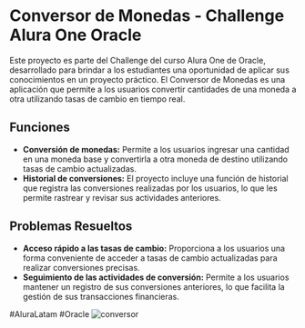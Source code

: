 # Conversor de Monedas - Challenge Alura One Oracle

Este proyecto es parte del Challenge del curso Alura One de Oracle, desarrollado para brindar a los estudiantes una oportunidad de aplicar sus conocimientos en un proyecto práctico. El Conversor de Monedas es una aplicación que permite a los usuarios convertir cantidades de una moneda a otra utilizando tasas de cambio en tiempo real.

## Funciones

- **Conversión de monedas:** Permite a los usuarios ingresar una cantidad en una moneda base y convertirla a otra moneda de destino utilizando tasas de cambio actualizadas.
- **Historial de conversiones:** El proyecto incluye una función de historial que registra las conversiones realizadas por los usuarios, lo que les permite rastrear y revisar sus actividades anteriores.

## Problemas Resueltos

- **Acceso rápido a las tasas de cambio:** Proporciona a los usuarios una forma conveniente de acceder a tasas de cambio actualizadas para realizar conversiones precisas.
- **Seguimiento de las actividades de conversión:** Permite a los usuarios mantener un registro de sus conversiones anteriores, lo que facilita la gestión de sus transacciones financieras.

#AluraLatam #Oracle
![conversor](https://github.com/Mianlo2386/Convertidor-de-monedas/assets/116380765/5198c306-0291-4600-8417-f8d65d5ecaed)
